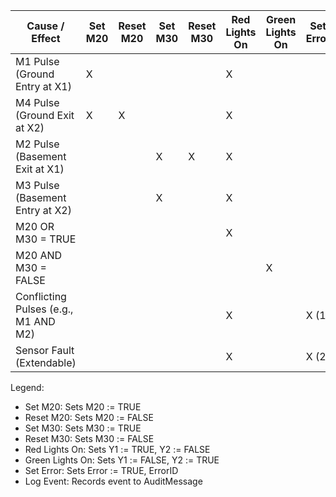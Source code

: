 Cause / Effect                  | Set M20 | Reset M20 | Set M30 | Reset M30 | Red Lights On | Green Lights On | Set Error | Log Event
--------------------------------|---------|-----------|---------|-----------|---------------|-----------------|-----------|-----------
M1 Pulse (Ground Entry at X1)   | X       |           |         |           | X             |                 |           | X
M4 Pulse (Ground Exit at X2)    | X       | X         |         |           | X             |                 |           | X
M2 Pulse (Basement Exit at X1)  |         |           | X       | X         | X             |                 |           | X
M3 Pulse (Basement Entry at X2) |         |           | X       |           | X             |                 |           | X
M20 OR M30 = TRUE               |         |           |         |           | X             |                 |           | X
M20 AND M30 = FALSE             |         |           |         |           |               | X               |           | X
Conflicting Pulses (e.g., M1 AND M2) |    |           |         |           | X             |                 | X (1)     | X
Sensor Fault (Extendable)       |         |           |         |           | X             |                 | X (2)     | X

Legend:
- Set M20: Sets M20 := TRUE
- Reset M20: Sets M20 := FALSE
- Set M30: Sets M30 := TRUE
- Reset M30: Sets M30 := FALSE
- Red Lights On: Sets Y1 := TRUE, Y2 := FALSE
- Green Lights On: Sets Y1 := FALSE, Y2 := TRUE
- Set Error: Sets Error := TRUE, ErrorID
- Log Event: Records event to AuditMessage
